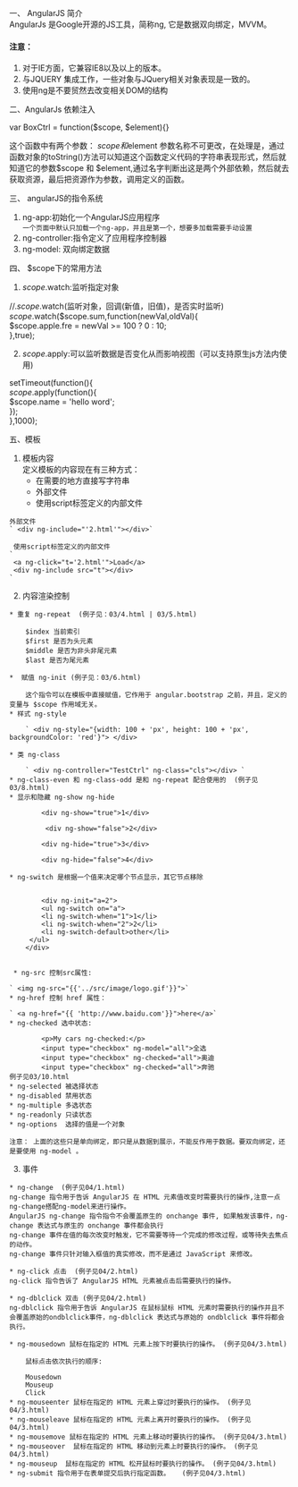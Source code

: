 一、 AngularJS 简介  
AngularJs 是Google开源的JS工具，简称ng, 它是数据双向绑定，MVVM。
#### 注意：  
 1. 对于IE方面，它兼容IE8以及以上的版本。  
 2. 与JQUERY 集成工作，一些对象与JQuery相关对象表现是一致的。  
 3. 使用ng是不要贸然去改变相关DOM的结构  
 
二、AngularJs 依赖注入  

> 
 var BoxCtrl = function($scope, $element){} 
 
这个函数中有两个参数： $scope和$element 参数名称不可更改，在处理是，通过函数对象的toString()方法可以知道这个函数定义代码的字符串表现形式，然后就知道它的参数$scope 和 $element,通过名字判断出这是两个外部依赖，然后就去获取资源，最后把资源作为参数，调用定义的函数。 

三、  angularJS的指令系统  
 1. ng-app:初始化一个AngularJS应用程序  
 `一个页面中默认只加载一个ng-app，并且是第一个，想要多加载需要手动设置`  
 2. ng-controller:指令定义了应用程序控制器  
 3. ng-model: 双向绑定数据  
 
四、 $scope下的常用方法  
 1. $scope.$watch:监听指定对象  

 > 
 //$.scope.$watch(监听对象，回调(新值，旧值)，是否实时监听)  
$scope.$watch($scope.sum,function(newVal,oldVal){  
    $scope.apple.fre = newVal >= 100 ? 0 : 10;  
},true);  

 2. $scope.$apply:可以监听数据是否变化从而影响视图（可以支持原生js方法内使用)  

 > 
 setTimeout(function(){  
     $scope.$apply(function(){  
         $scope.name = 'hello word';  
     });  
 },1000);  

五、模板  

   1. 模板内容  
	   定义模板的内容现在有三种方式： 
	   * 在需要的地方直接写字符串  
	   * 外部文件  
	   * 使用script标签定义的内部文件
	   
	外部文件  
	` <div ng-include="'2.html'"></div>`  

	 使用script标签定义的内部文件  
	` 
	 <a ng-click="t='2.html'">Load</a>  
	 <div ng-include src="t"></div>  
	`  
  2. 内容渲染控制  
 	
	* 重复 ng-repeat  (例子见：03/4.html | 03/5.html)
	
		$index 当前索引  
		$first 是否为头元素  
		$middle 是否为非头非尾元素  
		$last 是否为尾元素  

	*  赋值 ng-init (例子见：03/6.html)
	  
		这个指令可以在模板中直接赋值，它作用于 angular.bootstrap 之前，并且，定义的变量与 $scope 作用域无关。 
	* 样式 ng-style  
	
		` <div ng-style="{width: 100 + 'px', height: 100 + 'px', backgroundColor: 'red'}"> </div>
	    `
	* 类 ng-class  
	
		` <div ng-controller="TestCtrl" ng-class="cls"></div> `  
	* ng-class-even 和 ng-class-odd 是和 ng-repeat 配合使用的  (例子见03/8.html)  
	* 显示和隐藏 ng-show ng-hide  
	
			<div ng-show="true">1</div>  
    
			 <div ng-show="false">2</div>  
    
		  	<div ng-hide="true">3</div>  
    
		  	<div ng-hide="false">4</div>  

	* ng-switch 是根据一个值来决定哪个节点显示，其它节点移除 
	 
	
	        <div ng-init="a=2">  
    	    <ul ng-switch on="a">  
   			<li ng-switch-when="1">1</li>      
    		<li ng-switch-when="2">2</li>    
    		<li ng-switch-default>other</li>    
   		 </ul>  
    	</div>  
  

	 * ng-src 控制src属性:
	
	` <img ng-src="{{'../src/image/logo.gif'}}">`  
	* ng-href 控制 href 属性：  
	
	` <a ng-href="{{ 'http://www.baidu.com'}}">here</a>`  
	* ng-checked 选中状态:  
	
 			<p>My cars ng-checked:</p>
			<input type="checkbox" ng-model="all">全选
			<input type="checkbox" ng-checked="all">奥迪
			<input type="checkbox" ng-checked="all">奔驰 
	例子见03/10.html  
	* ng-selected 被选择状态 
	* ng-disabled 禁用状态
	* ng-multiple 多选状态
	* ng-readonly 只读状态
	* ng-options  选择的值是一个对象 
	  
	注意： 上面的这些只是单向绑定，即只是从数据到展示，不能反作用于数据。要双向绑定，还是要使用 ng-model 。

  3. 事件  
  
	* ng-change  (例子见04/1.html)
	ng-change 指令用于告诉 AngularJS 在 HTML 元素值改变时需要执行的操作,注意一点ng-change搭配ng-model来进行操作。  
	AngularJS ng-change 指令指令不会覆盖原生的 onchange 事件, 如果触发该事件，ng-change 表达式与原生的 onchange 事件都会执行  
	ng-change 事件在值的每次改变时触发，它不需要等待一个完成的修改过程，或等待失去焦点的动作。  
	ng-change 事件只针对输入框值的真实修改，而不是通过 JavaScript 来修改。  

	* ng-click 点击  (例子见04/2.html)
	ng-click 指令告诉了 AngularJS HTML 元素被点击后需要执行的操作。  

 	* ng-dblclick 双击 (例子见04/2.html)
 	ng-dblclick 指令用于告诉 AngularJS 在鼠标鼠标 HTML 元素时需要执行的操作并且不会覆盖原始的ondblclick事件，ng-dblclick 表达式与原始的 ondblclick 事件将都会执行。  
	
	* ng-mousedown 鼠标在指定的 HTML 元素上按下时要执行的操作。 (例子见04/3.html)  
	
		鼠标点击依次执行的顺序:

    	Mousedown  
    	Mouseup  
    	Click  
	* ng-mouseenter 鼠标在指定的 HTML 元素上穿过时要执行的操作。 (例子见04/3.html)  
	* ng-mouseleave 鼠标在指定的 HTML 元素上离开时要执行的操作。 (例子见04/3.html)  
	* ng-mousemove 鼠标在指定的 HTML 元素上移动时要执行的操作。 (例子见04/3.html)  
	* ng-mouseover  鼠标在指定的 HTML 移动到元素上时要执行的操作。 (例子见04/3.html)  
	* ng-mouseup  鼠标在指定的 HTML 松开鼠标时要执行的操作。 (例子见04/3.html)
	* ng-submit 指令用于在表单提交后执行指定函数。   (例子见04/3.html)
	
	
	

	
		
		

	    
	
 	
  
  


 
 


